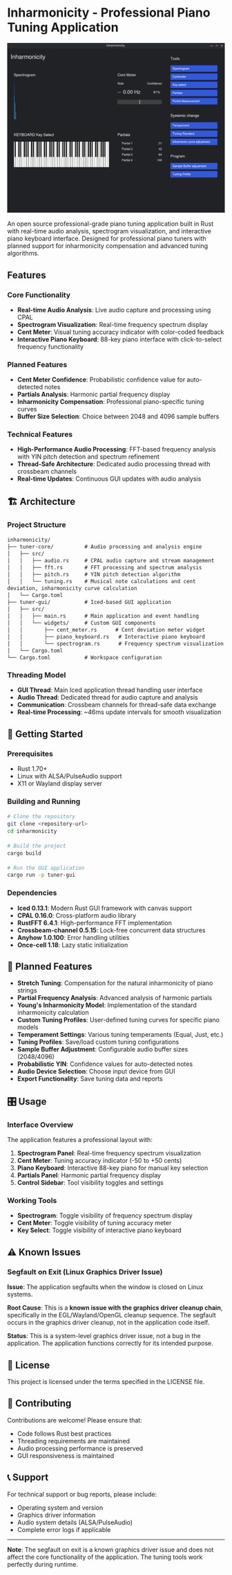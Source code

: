 # Inharmonicity - Professional Piano Tuning Application

![Inharmonicity Interface](images/interface-screenshot.png)

An open source professional-grade piano tuning application built in Rust with real-time audio analysis, spectrogram visualization, and interactive piano keyboard interface. Designed for professional piano tuners with planned support for inharmonicity compensation and advanced tuning algorithms.

## Features

### Core Functionality

- **Real-time Audio Analysis**: Live audio capture and processing using CPAL
- **Spectrogram Visualization**: Real-time frequency spectrum display
- **Cent Meter**: Visual tuning accuracy indicator with color-coded feedback
- **Interactive Piano Keyboard**: 88-key piano interface with click-to-select frequency functionality

### Planned Features

- **Cent Meter Confidence**: Probabilistic confidence value for auto-detected notes
- **Partials Analysis**: Harmonic partial frequency display
- **Inharmonicity Compensation**: Professional piano-specific tuning curves
- **Buffer Size Selection**: Choice between 2048 and 4096 sample buffers

### Technical Features

- **High-Performance Audio Processing**: FFT-based frequency analysis with YIN pitch detection and spectrum refinement
- **Thread-Safe Architecture**: Dedicated audio processing thread with crossbeam channels
- **Real-time Updates**: Continuous GUI updates with audio analysis

## 🏗️ Architecture

### Project Structure

```text
inharmonicity/
├── tuner-core/          # Audio processing and analysis engine
│   ├── src/
│   │   ├── audio.rs     # CPAL audio capture and stream management
│   │   ├── fft.rs       # FFT processing and spectrum analysis
│   │   ├── pitch.rs     # YIN pitch detection algorithm
│   │   └── tuning.rs    # Musical note calculations and cent deviation, inharmonicity curve calculation
│   └── Cargo.toml
├── tuner-gui/           # Iced-based GUI application
│   ├── src/
│   │   ├── main.rs      # Main application and event handling
│   │   └── widgets/     # Custom GUI components
│   │       ├── cent_meter.rs      # Cent deviation meter widget
│   │       ├── piano_keyboard.rs   # Interactive piano keyboard
│   │       └── spectrogram.rs      # Frequency spectrum visualization
│   └── Cargo.toml
└── Cargo.toml           # Workspace configuration
```

### Threading Model

- **GUI Thread**: Main Iced application thread handling user interface
- **Audio Thread**: Dedicated thread for audio capture and analysis
- **Communication**: Crossbeam channels for thread-safe data exchange
- **Real-time Processing**: ~46ms update intervals for smooth visualization

## 🚀 Getting Started

### Prerequisites

- Rust 1.70+
- Linux with ALSA/PulseAudio support
- X11 or Wayland display server

### Building and Running

```bash
# Clone the repository
git clone <repository-url>
cd inharmonicity

# Build the project
cargo build

# Run the GUI application
cargo run -p tuner-gui
```

### Dependencies

- **Iced 0.13.1**: Modern Rust GUI framework with canvas support
- **CPAL 0.16.0**: Cross-platform audio library
- **RustFFT 6.4.1**: High-performance FFT implementation
- **Crossbeam-channel 0.5.15**: Lock-free concurrent data structures
- **Anyhow 1.0.100**: Error handling utilities
- **Once-cell 1.18**: Lazy static initialization

## 🔬 Planned  Features

- **Stretch Tuning**: Compensation for the natural inharmonicity of piano strings
- **Partial Frequency Analysis**: Advanced analysis of harmonic partials
- **Young's Inharmonicity Model**: Implementation of the standard inharmonicity calculation
- **Custom Tuning Profiles**: User-defined tuning curves for specific piano models
- **Temperament Settings**: Various tuning temperaments (Equal, Just, etc.)
- **Tuning Profiles**: Save/load custom tuning configurations
- **Sample Buffer Adjustment**: Configurable audio buffer sizes (2048/4096)
- **Probabilistic YIN**: Confidence values for auto-detected notes
- **Audio Device Selection**: Choose input device from GUI
- **Export Functionality**: Save tuning data and reports

## 🎛️ Usage

### Interface Overview

The application features a professional layout with:

1. **Spectrogram Panel**: Real-time frequency spectrum visualization
2. **Cent Meter**: Tuning accuracy indicator (-50 to +50 cents)
3. **Piano Keyboard**: Interactive 88-key piano for manual key selection
4. **Partials Panel**: Harmonic partial frequency display
5. **Control Sidebar**: Tool visibility toggles and settings

### Working Tools

- **Spectrogram**: Toggle visibility of frequency spectrum display
- **Cent Meter**: Toggle visibility of tuning accuracy meter
- **Key Select**: Toggle visibility of interactive piano keyboard

## ⚠️ Known Issues

### Segfault on Exit (Linux Graphics Driver Issue)

**Issue**: The application segfaults when the window is closed on Linux systems.

**Root Cause**: This is a **known issue with the graphics driver cleanup chain**, specifically in the EGL/Wayland/OpenGL cleanup sequence. The segfault occurs in the graphics driver cleanup, not in the application code itself.

**Status**: This is a system-level graphics driver issue, not a bug in the application. The application functions correctly for its intended purpose.

## 📝 License

This project is licensed under the terms specified in the LICENSE file.

## 🤝 Contributing

Contributions are welcome! Please ensure that:

- Code follows Rust best practices
- Threading requirements are maintained
- Audio processing performance is preserved
- GUI responsiveness is maintained

## 📞 Support

For technical support or bug reports, please include:

- Operating system and version
- Graphics driver information
- Audio system details (ALSA/PulseAudio)
- Complete error logs if applicable

---

**Note**: The segfault on exit is a known graphics driver issue and does not affect the core functionality of the application. The tuning tools work perfectly during runtime.
